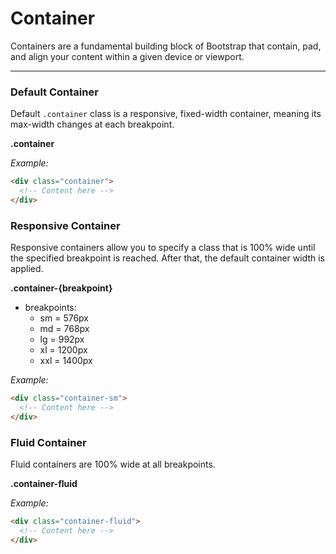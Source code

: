 # Container

Containers are a fundamental building block of Bootstrap that contain, pad, and align your content within a given device or viewport.

---

### Default Container

Default `.container` class is a responsive, fixed-width container, meaning its max-width changes at each breakpoint.

**.container**

*Example:*

```html
<div class="container">
  <!-- Content here -->
</div>
```

### Responsive Container

Responsive containers allow you to specify a class that is 100% wide until the specified breakpoint is reached. After that, the default container width is applied.

**.container-{breakpoint}**

- breakpoints:
    - sm = 576px
    - md = 768px
    - lg = 992px
    - xl = 1200px
    - xxl = 1400px

*Example:*

```html
<div class="container-sm">
  <!-- Content here -->
</div>
```

### Fluid Container

Fluid containers are 100% wide at all breakpoints.

**.container-fluid**

*Example:*

```html
<div class="container-fluid">
  <!-- Content here -->
</div>
```

